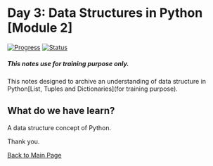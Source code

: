 # Day 3: Data Structures in Python [Module 2]
[![Progress](https://img.shields.io/badge/Progress-100%25-blue.svg)]()
[![Status](https://img.shields.io/badge/Status-Completed-green.svg)]()

##### This notes use for training purpose only.
This notes designed to archive an understanding of data structure in Python[List, Tuples and Dictionaries](for training purpose).

## What do we have learn?

  A data structure concept of Python.

Thank you.

[Back to Main Page](https://github.com/eikmarizal/DataStar/)
